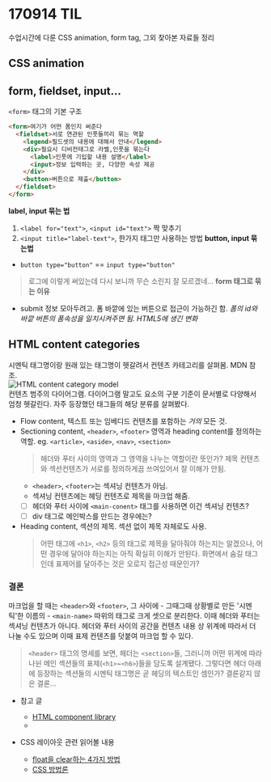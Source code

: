# 170914 TIL
수업시간에 다룬 CSS animation, form tag, 그외 찾아본 자료들 정리  

## CSS animation
## form, fieldset, input...
`<form>` 태그의 기본 구조
```HTML
<form>여기가 어떤 폼인지 써준다
  <fieldset>서로 연관된 인풋들끼리 묶는 역할
    <legend>필드셋의 내용에 대해서 안내</legend>
    <div>필요시 디비전태그로 라벨,인풋을 묶는다
      <label>인풋에 기입할 내용 설명</label>
      <input>정보 입력하는 곳, 다양한 속성 제공
    </div>
    <button>버튼으로 제출</button>
  </fieldset>
</form>
```
**label, input 묶는 법**
  1. `<label for="text">`, `<input id="text">` 짝 맞추기
  1. `<input title="label-text">`, 한가지 태그만 사용하는 방법
**button, input 묶는법**
  * `button type="button"` == `input type="button"`  
  > 로그에 이렇게 써있는데 다시 보니까 무슨 소린지 잘 모르겠네...
**form 태그로 묶는 이유**
  * submit 정보 모아두려고. 폼 바깥에 있는 버튼으로 접근이 가능하긴 함. *폼의 id와 바깥 버튼의 폼속성을 일치시켜주면 됨. HTML5에 생긴 변화*

## HTML content categories
시멘틱 태그명이랑 원래 있는 태그명이 헷갈려서 컨텐츠 카테고리를 살펴봄. MDN 참조.  
![HTML content category model](https://developer.mozilla.org/@api/deki/files/6244/=Content_categories_venn.png?size=webview)  
컨텐츠 범주의 다이어그램. 다이어그램 말고도 요소의 구분 기준이 문서별로 다양해서 엄청 헷갈린다. 자주 등장했던 태그들의 해당 분류를 살펴봤다.

* Flow content, 텍스트 또는 임베디드 컨텐츠를 포함하는 *거의* 모든 것.
* Sectioning content, `<header>`, `<footer>` 영역과 heading content를 정의하는 역할. eg. `<article>`, `<aside>`, `<nav>`, `<section>`  
  > 헤더와 푸터 사이의 영역과 그 영역을 나누는 역할이란 뜻인가? 제목 컨텐츠와 섹션컨텐츠가 서로를 정의하게끔 쓰여있어서 잘 이해가 안됨.  
  * `<header>`, `<footer>`는 섹셔닝 컨텐츠가 아님.  
  * 섹셔닝 컨텐츠에는 헤딩 컨텐츠로 제목을 마크업 해줌.
  * [ ] 헤더와 푸터 사이에 `<main-conent>` 태그를 사용하면 이건 섹셔닝 컨텐츠?  
  * [ ] div 태그로 메인박스를 만드는 경우에는?
* Heading content, 섹션의 제목. 섹션 없이 제목 자체로도 사용.
  > 어떤 태그에 `<h1>`, `<h2>` 등의 태그로 제목을 달아줘야 하는지는 알겠으나, 어떤 경우에 달아야 하는지는 아직 확실히 이해가 안된다. 화면에서 숨길 태그인데 표제어를 달아주는 것은 오로지 접근성 때문인가?

### 결론  
마크업을 할 때는 `<header>`와 `<footer>`, 그 사이에 - 그때그때 상황별로 만든 '시멘틱'한 이름의 - `<main-name>` 따위의 태그로 크게 셋으로 분리한다. 이때 헤더와 푸터는 섹셔닝 컨텐츠가 아니다. 헤더와 푸터 사이의 공간을 컨텐츠 내용 상 위계에 따라서 더 나눌 수도 있으며 이때 표제 컨텐츠를 덧붙여 마크업 할 수 있다.
> `<header>` 태그의 명세를 보면, 헤더는 `<section>`들, 그러니까 어떤 위계에 따라 나뉜 메인 섹션들의 표제(`<h1>`~`<h6>`)들을 담도록 설계됐다. 그렇다면 헤더 아래에 등장하는 섹션들의 시멘틱 태그명은 곧 헤딩의 텍스트인 셈인가? 결론같지 않은 결론...  

* 참고 글  
  * [HTML component library](http://pflannery.github.io/oocss-skeleton.docpad/oocss/help/components.html#)
  * 

* CSS 레이아웃 관련 읽어볼 내용  
  * [float을 clear하는 4가지 방법](http://naradesign.net/wp/2008/05/27/144/)
  * [CSS 방법론](http://wit.nts-corp.com/2015/04/16/3538)